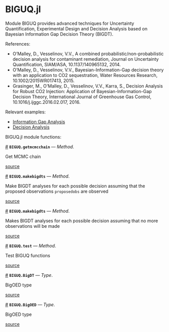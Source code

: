 
<a id='BIGUQ.jl'></a>

<a id='BIGUQ.jl-1'></a>

# BIGUQ.jl


Module BIGUQ provides advanced techniques for Uncertainty Quantification, Experimental Design and Decision Analysis based on Bayesian Information Gap Decision Theory (BIGDT).


References:


  * O’Malley, D., Vesselinov, V.V., A combined probabilistic/non-probabilistic decision analysis for contaminant remediation, Journal on Uncertainty Quantification, SIAM/ASA, 10.1137/140965132, 2014.
  * O’Malley, D., Vesselinov, V.V., Bayesian-Information-Gap decision theory with an application to CO2 sequestration, Water Resources Research, 10.1002/2015WR017413, 2015.
  * Grasinger, M., O'Malley, D., Vesselinov, V.V., Karra, S., Decision Analysis for Robust CO2 Injection: Application of Bayesian-Information-Gap Decision Theory, International Journal of Greenhouse Gas Control, 10.1016/j.ijggc.2016.02.017, 2016.


Relevant examples:


  * [Information Gap Analysis](http://madsjulia.github.io/Mads.jl/Examples/infogap)
  * [Decision Analysis](http://madsjulia.github.io/Mads.jl/Examples/bigdt/source_termination)


BIGUQ.jl module functions:

<a id='BIGUQ.getmcmcchain-Tuple{BIGUQ.BigDT, Any}' href='#BIGUQ.getmcmcchain-Tuple{BIGUQ.BigDT, Any}'>#</a>
**`BIGUQ.getmcmcchain`** &mdash; *Method*.



Get MCMC chain


<a target='_blank' href='https://github.com/madsjulia/BIGUQ.jl/blob/402ffbb8a599fda98f5a5dc08ba0d70687df4775/src/BIGDT.jl#L22' class='documenter-source'>source</a><br>

<a id='BIGUQ.makebigdts-Tuple{BIGUQ.BigOED, Any, Any}' href='#BIGUQ.makebigdts-Tuple{BIGUQ.BigOED, Any, Any}'>#</a>
**`BIGUQ.makebigdts`** &mdash; *Method*.



Make BIGDT analyses for each possible decision assuming that the proposed observations `proposedobs` are observed


<a target='_blank' href='https://github.com/madsjulia/BIGUQ.jl/blob/402ffbb8a599fda98f5a5dc08ba0d70687df4775/src/BIGOED.jl#L50' class='documenter-source'>source</a><br>

<a id='BIGUQ.makebigdts-Tuple{BIGUQ.BigOED}' href='#BIGUQ.makebigdts-Tuple{BIGUQ.BigOED}'>#</a>
**`BIGUQ.makebigdts`** &mdash; *Method*.



Makes BIGDT analyses for each possible decision assuming that no more observations will be made


<a target='_blank' href='https://github.com/madsjulia/BIGUQ.jl/blob/402ffbb8a599fda98f5a5dc08ba0d70687df4775/src/BIGOED.jl#L23' class='documenter-source'>source</a><br>

<a id='BIGUQ.test-Tuple{}' href='#BIGUQ.test-Tuple{}'>#</a>
**`BIGUQ.test`** &mdash; *Method*.



Test BIGUQ functions


<a target='_blank' href='https://github.com/madsjulia/BIGUQ.jl/blob/402ffbb8a599fda98f5a5dc08ba0d70687df4775/src/BIGUQ.jl#L43' class='documenter-source'>source</a><br>

<a id='BIGUQ.BigDT' href='#BIGUQ.BigDT'>#</a>
**`BIGUQ.BigDT`** &mdash; *Type*.



BigOED type


<a target='_blank' href='https://github.com/madsjulia/BIGUQ.jl/blob/402ffbb8a599fda98f5a5dc08ba0d70687df4775/src/BIGDT.jl#L2' class='documenter-source'>source</a><br>

<a id='BIGUQ.BigOED' href='#BIGUQ.BigOED'>#</a>
**`BIGUQ.BigOED`** &mdash; *Type*.



BigOED type


<a target='_blank' href='https://github.com/madsjulia/BIGUQ.jl/blob/402ffbb8a599fda98f5a5dc08ba0d70687df4775/src/BIGOED.jl#L1' class='documenter-source'>source</a><br>

